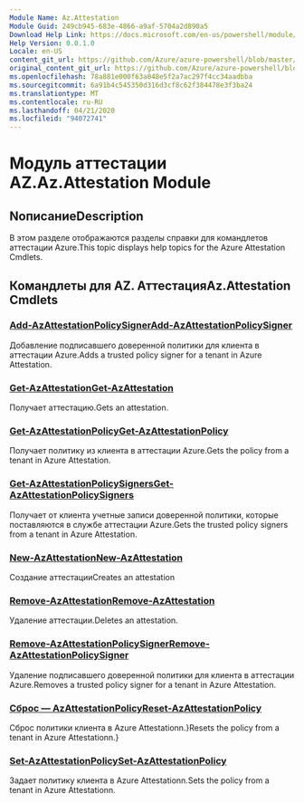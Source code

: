 ```yaml
---
Module Name: Az.Attestation
Module Guid: 249cb945-683e-4866-a9af-5704a2d890a5
Download Help Link: https://docs.microsoft.com/en-us/powershell/module/az.attestation
Help Version: 0.0.1.0
Locale: en-US
content_git_url: https://github.com/Azure/azure-powershell/blob/master/src/Attestation/Attestation/help/Az.Attestation.md
original_content_git_url: https://github.com/Azure/azure-powershell/blob/master/src/Attestation/Attestation/help/Az.Attestation.md
ms.openlocfilehash: 78a881e000f63a048e5f2a7ac297f4cc34aadbba
ms.sourcegitcommit: 6a91b4c545350d316d3cf8c62f384478e3f3ba24
ms.translationtype: MT
ms.contentlocale: ru-RU
ms.lasthandoff: 04/21/2020
ms.locfileid: "94072741"
---
```

# <span data-ttu-id="3806b-101">Модуль аттестации AZ.</span><span class="sxs-lookup"><span data-stu-id="3806b-101">Az.Attestation Module</span></span>
## <span data-ttu-id="3806b-102">Nописание</span><span class="sxs-lookup"><span data-stu-id="3806b-102">Description</span></span>
<span data-ttu-id="3806b-103">В этом разделе отображаются разделы справки для командлетов аттестации Azure.</span><span class="sxs-lookup"><span data-stu-id="3806b-103">This topic displays help topics for the Azure Attestation Cmdlets.</span></span>

## <span data-ttu-id="3806b-104">Командлеты для AZ. Аттестация</span><span class="sxs-lookup"><span data-stu-id="3806b-104">Az.Attestation Cmdlets</span></span>
### [<span data-ttu-id="3806b-105">Add-AzAttestationPolicySigner</span><span class="sxs-lookup"><span data-stu-id="3806b-105">Add-AzAttestationPolicySigner</span></span>](Add-AzAttestationPolicySigner.md)
<span data-ttu-id="3806b-106">Добавление подписавшего доверенной политики для клиента в аттестации Azure.</span><span class="sxs-lookup"><span data-stu-id="3806b-106">Adds a trusted policy signer for a tenant in Azure Attestation.</span></span>

### [<span data-ttu-id="3806b-107">Get-AzAttestation</span><span class="sxs-lookup"><span data-stu-id="3806b-107">Get-AzAttestation</span></span>](Get-AzAttestation.md)
<span data-ttu-id="3806b-108">Получает аттестацию.</span><span class="sxs-lookup"><span data-stu-id="3806b-108">Gets an attestation.</span></span>

### [<span data-ttu-id="3806b-109">Get-AzAttestationPolicy</span><span class="sxs-lookup"><span data-stu-id="3806b-109">Get-AzAttestationPolicy</span></span>](Get-AzAttestationPolicy.md)
<span data-ttu-id="3806b-110">Получает политику из клиента в аттестации Azure.</span><span class="sxs-lookup"><span data-stu-id="3806b-110">Gets the policy from a tenant in Azure Attestation.</span></span>

### [<span data-ttu-id="3806b-111">Get-AzAttestationPolicySigners</span><span class="sxs-lookup"><span data-stu-id="3806b-111">Get-AzAttestationPolicySigners</span></span>](Get-AzAttestationPolicySigners.md)
<span data-ttu-id="3806b-112">Получает от клиента учетные записи доверенной политики, которые поставляются в службе аттестации Azure.</span><span class="sxs-lookup"><span data-stu-id="3806b-112">Gets the trusted policy signers from a tenant in Azure Attestation.</span></span>

### [<span data-ttu-id="3806b-113">New-AzAttestation</span><span class="sxs-lookup"><span data-stu-id="3806b-113">New-AzAttestation</span></span>](New-AzAttestation.md)
<span data-ttu-id="3806b-114">Создание аттестации</span><span class="sxs-lookup"><span data-stu-id="3806b-114">Creates an attestation</span></span>

### [<span data-ttu-id="3806b-115">Remove-AzAttestation</span><span class="sxs-lookup"><span data-stu-id="3806b-115">Remove-AzAttestation</span></span>](Remove-AzAttestation.md)
<span data-ttu-id="3806b-116">Удаление аттестации.</span><span class="sxs-lookup"><span data-stu-id="3806b-116">Deletes an attestation.</span></span>

### [<span data-ttu-id="3806b-117">Remove-AzAttestationPolicySigner</span><span class="sxs-lookup"><span data-stu-id="3806b-117">Remove-AzAttestationPolicySigner</span></span>](Remove-AzAttestationPolicySigner.md)
<span data-ttu-id="3806b-118">Удаление подписавшего доверенной политики для клиента в аттестации Azure.</span><span class="sxs-lookup"><span data-stu-id="3806b-118">Removes a trusted policy signer for a tenant in Azure Attestation.</span></span>

### [<span data-ttu-id="3806b-119">Сброс — AzAttestationPolicy</span><span class="sxs-lookup"><span data-stu-id="3806b-119">Reset-AzAttestationPolicy</span></span>](Reset-AzAttestationPolicy.md)
<span data-ttu-id="3806b-120">Сброс политики клиента в Azure Attestationn.}</span><span class="sxs-lookup"><span data-stu-id="3806b-120">Resets the policy from a tenant in Azure Attestationn.}</span></span>

### [<span data-ttu-id="3806b-121">Set-AzAttestationPolicy</span><span class="sxs-lookup"><span data-stu-id="3806b-121">Set-AzAttestationPolicy</span></span>](Set-AzAttestationPolicy.md)
<span data-ttu-id="3806b-122">Задает политику клиента в Azure Attestationn.</span><span class="sxs-lookup"><span data-stu-id="3806b-122">Sets the policy from a tenant in Azure Attestationn.</span></span>

